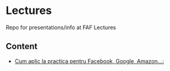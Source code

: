 # Lectures
Repo for presentations/info at FAF Lectures

## Content
- [Cum aplic la practica pentru Facebook, Google, Amazon...:](https://github.com/TUM-FAF/Lectures/blob/master/lecture%2313/README.md)
